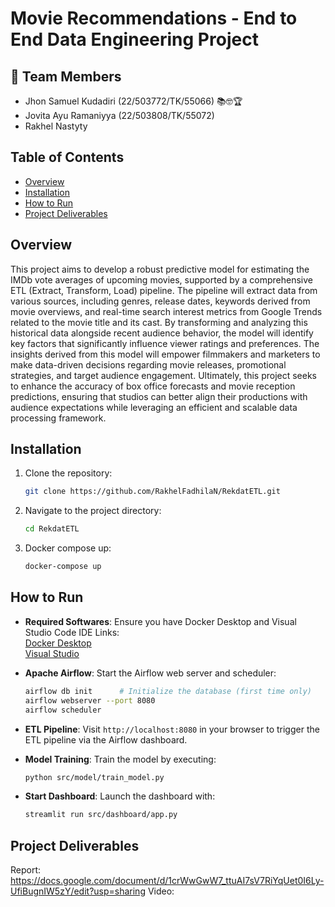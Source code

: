 # Movie Recommendations - End to End Data Engineering Project

## 👥 Team Members
   - Jhon Samuel Kudadiri (22/503772/TK/55066) 📚🤓🏆
   - Jovita Ayu Ramaniyya (22/503808/TK/55072)
   - Rakhel Nastyty


## Table of Contents
- [Overview](#overview)
- [Installation](#installation)
- [How to Run](#how-to-run)
- [Project Deliverables](#project-delivarables)

## Overview
This project aims to develop a robust predictive model for estimating the IMDb vote averages of upcoming movies, supported by a comprehensive ETL (Extract, Transform, Load) pipeline. The pipeline will extract data from various sources, including genres, release dates, keywords derived from movie overviews, and real-time search interest metrics from Google Trends related to the movie title and its cast. By transforming and analyzing this historical data alongside recent audience behavior, the model will identify key factors that significantly influence viewer ratings and preferences. The insights derived from this model will empower filmmakers and marketers to make data-driven decisions regarding movie releases, promotional strategies, and target audience engagement. Ultimately, this project seeks to enhance the accuracy of box office forecasts and movie reception predictions, ensuring that studios can better align their productions with audience expectations while leveraging an efficient and scalable data processing framework.


## Installation
1. Clone the repository:
   ```bash
   git clone https://github.com/RakhelFadhilaN/RekdatETL.git
   ```
2. Navigate to the project directory:
   ```bash
   cd RekdatETL
   ```
3. Docker compose up:
   ```bash
   docker-compose up
   ```
   
## How to Run
- **Required Softwares**: Ensure you have Docker Desktop and Visual Studio Code IDE 
Links:<br>
  [Docker Desktop](https://www.docker.com/products/docker-desktop/) <br>
  [Visual Studio](https://code.visualstudio.com/Download)
  
- **Apache Airflow**: Start the Airflow web server and scheduler:
  ```bash
  airflow db init      # Initialize the database (first time only)
  airflow webserver --port 8080
  airflow scheduler
  ```

- **ETL Pipeline**: Visit `http://localhost:8080` in your browser to trigger the ETL pipeline via the Airflow dashboard.

- **Model Training**: Train the model by executing:
  ```bash
  python src/model/train_model.py
  ```

- **Start Dashboard**: Launch the dashboard with:
  ```bash
  streamlit run src/dashboard/app.py
  ```

## Project Deliverables
Report:    https://docs.google.com/document/d/1crWwGwW7_ttuAI7sV7RiYqUet0I6Ly-UfiBugnIW5zY/edit?usp=sharing
Video:   
